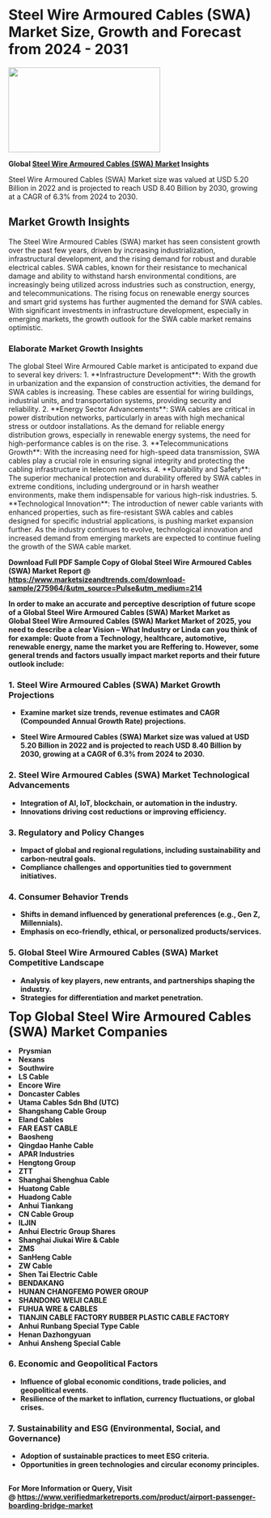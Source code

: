 <H1>Steel Wire Armoured Cables (SWA) Market Size, Growth and Forecast from 2024 - 2031</H1><img class="aligncenter size-medium wp-image-584254" src="https://thirdeyenews.in/wp-content/uploads/2024/09/Global-Market-Research-300x168.jpeg" alt="" width="300" height="168" /><p><strong>Global&nbsp;<a href="https://www.marketsizeandtrends.com/download-sample/275964/&amp;utm_source=Pulse&amp;utm_medium=214">Steel Wire Armoured Cables (SWA) Market</a> Insights</strong></p><p>Steel Wire Armoured Cables (SWA) Market size was valued at USD 5.20 Billion in 2022 and is projected to reach USD 8.40 Billion by 2030, growing at a CAGR of 6.3% from 2024 to 2030.</p><p><h2>Market Growth Insights</h2> The Steel Wire Armoured Cables (SWA) market has seen consistent growth over the past few years, driven by increasing industrialization, infrastructural development, and the rising demand for robust and durable electrical cables. SWA cables, known for their resistance to mechanical damage and ability to withstand harsh environmental conditions, are increasingly being utilized across industries such as construction, energy, and telecommunications. The rising focus on renewable energy sources and smart grid systems has further augmented the demand for SWA cables. With significant investments in infrastructure development, especially in emerging markets, the growth outlook for the SWA cable market remains optimistic. <strong></strong> <h3>Elaborate Market Growth Insights</h3> The global Steel Wire Armoured Cable market is anticipated to expand due to several key drivers: 1. **Infrastructure Development**: With the growth in urbanization and the expansion of construction activities, the demand for SWA cables is increasing. These cables are essential for wiring buildings, industrial units, and transportation systems, providing security and reliability. 2. **Energy Sector Advancements**: SWA cables are critical in power distribution networks, particularly in areas with high mechanical stress or outdoor installations. As the demand for reliable energy distribution grows, especially in renewable energy systems, the need for high-performance cables is on the rise. 3. **Telecommunications Growth**: With the increasing need for high-speed data transmission, SWA cables play a crucial role in ensuring signal integrity and protecting the cabling infrastructure in telecom networks. 4. **Durability and Safety**: The superior mechanical protection and durability offered by SWA cables in extreme conditions, including underground or in harsh weather environments, make them indispensable for various high-risk industries. 5. **Technological Innovation**: The introduction of newer cable variants with enhanced properties, such as fire-resistant SWA cables and cables designed for specific industrial applications, is pushing market expansion further. As the industry continues to evolve, technological innovation and increased demand from emerging markets are expected to continue fueling the growth of the SWA cable market. <strong></p><p><span class=""><strong>Download Full PDF Sample Copy of Global Steel Wire Armoured Cables (SWA) Market Report</strong> @ <a href="https://www.marketsizeandtrends.com/download-sample/275964/&amp;utm_source=Pulse&amp;utm_medium=214" target="_blank">https://www.marketsizeandtrends.com/download-sample/275964/&amp;utm_source=Pulse&amp;utm_medium=214</a></span></p><p>In order to make an accurate and perceptive description of future scope of a Global&nbsp;Steel Wire Armoured Cables (SWA) Market Market as Global&nbsp;Steel Wire Armoured Cables (SWA) Market Market of 2025, you need to describe a clear Vision &ndash; What Industry or Linda can you think of for example: Quote from a Technology, healthcare, automotive, renewable energy, name the market you are Reffering to. However, some general trends and factors usually impact market reports and their future outlook include:</p><h3>1.&nbsp;<strong>Steel Wire Armoured Cables (SWA) Market Growth Projections</strong></h3><ul><li>Examine market size trends, revenue estimates and CAGR (Compounded Annual Growth Rate) projections.</li><li><p>Steel Wire Armoured Cables (SWA) Market size was valued at USD 5.20 Billion in 2022 and is projected to reach USD 8.40 Billion by 2030, growing at a CAGR of 6.3% from 2024 to 2030.</p></li></ul><h3>2.&nbsp;<strong>Steel Wire Armoured Cables (SWA) Market Technological Advancements</strong></h3><ul><li>Integration of AI, IoT, blockchain, or automation in the industry.</li><li>Innovations driving cost reductions or improving efficiency.</li></ul><h3>3.&nbsp;<strong>Regulatory and Policy Changes</strong></h3><ul><li>Impact of global and regional regulations, including sustainability and carbon-neutral goals.</li><li>Compliance challenges and opportunities tied to government initiatives.</li></ul><h3>4.&nbsp;<strong>Consumer Behavior Trends</strong></h3><ul><li>Shifts in demand influenced by generational preferences (e.g., Gen Z, Millennials).</li><li>Emphasis on eco-friendly, ethical, or personalized products/services.</li></ul><h3>5.&nbsp;<strong>Global Steel Wire Armoured Cables (SWA) Market Competitive Landscape</strong></h3><ul><li>Analysis of key players, new entrants, and partnerships shaping the industry.</li><li>Strategies for differentiation and market penetration.</li></ul><p data-pm-slice="1 1 []"><span style="color: inherit; font-family: inherit; font-size: 25px;">Top Global Steel Wire Armoured Cables (SWA) Market Companies</span></p><div class="" data-test-id=""><p><li>Prysmian</li><li> Nexans</li><li> Southwire</li><li> LS Cable</li><li> Encore Wire</li><li> Doncaster Cables</li><li> Utama Cables Sdn Bhd (UTC)</li><li> Shangshang Cable Group</li><li> Eland Cables</li><li> FAR EAST CABLE</li><li> Baosheng</li><li> Qingdao Hanhe Cable</li><li> APAR Industries</li><li> Hengtong Group</li><li> ZTT</li><li> Shanghai Shenghua Cable</li><li> Huatong Cable</li><li> Huadong Cable</li><li> Anhui Tiankang</li><li> CN Cable Group</li><li> ILJIN</li><li> Anhui Electric Group Shares</li><li> Shanghai Jiukai Wire & Cable</li><li> ZMS</li><li> SanHeng Cable</li><li> ZW Cable</li><li> Shen Tai Electric Cable</li><li> BENDAKANG</li><li> HUNAN CHANGFEMG POWER GROUP</li><li> SHANDONG WEIJI CABLE</li><li> FUHUA WRE & CABLES</li><li> TIANJIN CABLE FACTORY RUBBER PLASTIC CABLE FACTORY</li><li> Anhui Runbang Special Type Cable</li><li> Henan Dazhongyuan</li><li> Anhui Ansheng Special Cable</li></p></div><h3>6.&nbsp;<strong>Economic and Geopolitical Factors</strong></h3><ul><li>Influence of global economic conditions, trade policies, and geopolitical events.</li><li>Resilience of the market to inflation, currency fluctuations, or global crises.</li></ul><h3>7.&nbsp;<strong>Sustainability and ESG (Environmental, Social, and Governance)</strong></h3><ul><li>Adoption of sustainable practices to meet ESG criteria.</li><li>Opportunities in green technologies and circular economy principles.</li></ul><h2><strong style="font-size: 14px;">For More Information or Query, Visit @&nbsp;</strong><a style="background-color: #ffffff; font-size: 14px;" href="https://www.marketsizeandtrends.com/report/steel-wire-armoured-cables-swa-market/" target="_blank">https://www.verifiedmarketreports.com/product/airport-passenger-boarding-bridge-market</a></h2>
